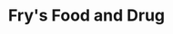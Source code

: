 ---
title: "Fry's Food and Drug"
url: /phoenix/frys-food-and-drug-east-baseline-road/
shop: supermarket
---